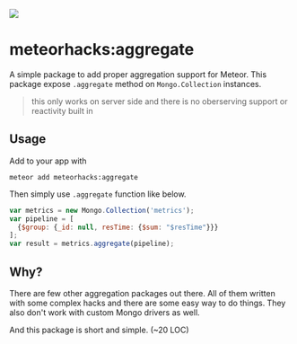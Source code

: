 [![](https://api.travis-ci.org/meteorhacks/meteor-aggregate.svg)](https://travis-ci.org/meteorhacks/meteor-aggregate)

# meteorhacks:aggregate

A simple package to add proper aggregation support for Meteor. This package expose `.aggregate` method on `Mongo.Collection` instances.

> this only works on server side and there is no oberserving support or reactivity built in

## Usage

Add to your app with
```
meteor add meteorhacks:aggregate
```

Then simply use `.aggregate` function like below.

```js
var metrics = new Mongo.Collection('metrics');
var pipeline = [
  {$group: {_id: null, resTime: {$sum: "$resTime"}}}
];
var result = metrics.aggregate(pipeline);
```

## Why?

There are few other aggregation packages out there. All of them written with some complex hacks and there are some easy way to do things.
They also don't work with custom Mongo drivers as well.

And this package is short and simple. (~20 LOC)
